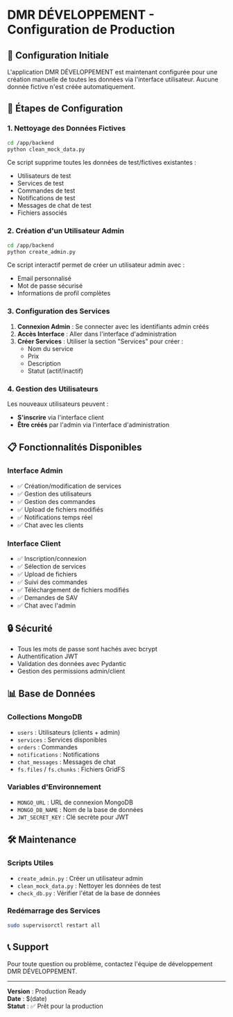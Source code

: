 # DMR DÉVELOPPEMENT - Configuration de Production

## 🚀 Configuration Initiale

L'application DMR DÉVELOPPEMENT est maintenant configurée pour une création manuelle de toutes les données via l'interface utilisateur. Aucune donnée fictive n'est créée automatiquement.

## 🔧 Étapes de Configuration

### 1. Nettoyage des Données Fictives

```bash
cd /app/backend
python clean_mock_data.py
```

Ce script supprime toutes les données de test/fictives existantes :
- Utilisateurs de test
- Services de test
- Commandes de test
- Notifications de test
- Messages de chat de test
- Fichiers associés

### 2. Création d'un Utilisateur Admin

```bash
cd /app/backend
python create_admin.py
```

Ce script interactif permet de créer un utilisateur admin avec :
- Email personnalisé
- Mot de passe sécurisé
- Informations de profil complètes

### 3. Configuration des Services

1. **Connexion Admin** : Se connecter avec les identifiants admin créés
2. **Accès Interface** : Aller dans l'interface d'administration
3. **Créer Services** : Utiliser la section "Services" pour créer :
   - Nom du service
   - Prix
   - Description
   - Statut (actif/inactif)

### 4. Gestion des Utilisateurs

Les nouveaux utilisateurs peuvent :
- **S'inscrire** via l'interface client
- **Être créés** par l'admin via l'interface d'administration

## 📋 Fonctionnalités Disponibles

### Interface Admin
- ✅ Création/modification de services
- ✅ Gestion des utilisateurs
- ✅ Gestion des commandes
- ✅ Upload de fichiers modifiés
- ✅ Notifications temps réel
- ✅ Chat avec les clients

### Interface Client
- ✅ Inscription/connexion
- ✅ Sélection de services
- ✅ Upload de fichiers
- ✅ Suivi des commandes
- ✅ Téléchargement de fichiers modifiés
- ✅ Demandes de SAV
- ✅ Chat avec l'admin

## 🔒 Sécurité

- Tous les mots de passe sont hachés avec bcrypt
- Authentification JWT
- Validation des données avec Pydantic
- Gestion des permissions admin/client

## 📊 Base de Données

### Collections MongoDB
- `users` : Utilisateurs (clients + admin)
- `services` : Services disponibles
- `orders` : Commandes
- `notifications` : Notifications
- `chat_messages` : Messages de chat
- `fs.files` / `fs.chunks` : Fichiers GridFS

### Variables d'Environnement
- `MONGO_URL` : URL de connexion MongoDB
- `MONGO_DB_NAME` : Nom de la base de données
- `JWT_SECRET_KEY` : Clé secrète pour JWT

## 🛠️ Maintenance

### Scripts Utiles
- `create_admin.py` : Créer un utilisateur admin
- `clean_mock_data.py` : Nettoyer les données de test
- `check_db.py` : Vérifier l'état de la base de données

### Redémarrage des Services
```bash
sudo supervisorctl restart all
```

## 📞 Support

Pour toute question ou problème, contactez l'équipe de développement DMR DÉVELOPPEMENT.

---

**Version** : Production Ready  
**Date** : $(date)  
**Statut** : ✅ Prêt pour la production